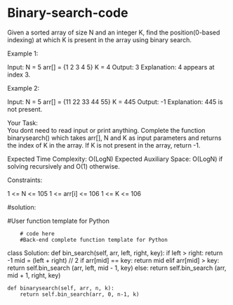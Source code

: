 # Binary-search-code
Given a sorted array of size N and an integer K, find the position(0-based indexing) at which K is present in the array using binary search.

Example 1:

Input:
N = 5
arr[] = {1 2 3 4 5} 
K = 4
Output: 3
Explanation: 4 appears at index 3.

Example 2:

Input:
N = 5
arr[] = {11 22 33 44 55} 
K = 445
Output: -1
Explanation: 445 is not present.

Your Task:  
You dont need to read input or print anything. Complete the function binarysearch() which takes arr[], N and K as input parameters and returns the index of K in the array. If K is not present in the array, return -1.


Expected Time Complexity: O(LogN)
Expected Auxiliary Space: O(LogN) if solving recursively and O(1) otherwise.


Constraints:

1 <= N <= 105
1 <= arr[i] <= 106
1 <= K <= 106



#solution:

#User function template for Python

		# code here
		#Back-end complete function template for Python

class Solution:	
	def bin_search(self, arr, left, right, key):
		if left > right:
			return -1
		mid = (left + right) // 2
		if arr[mid] == key:
			return mid
		elif arr[mid] > key:
			return self.bin_search (arr, left, mid - 1, key)
		else:
			return self.bin_search (arr, mid + 1, right, key)
	
	def binarysearch(self, arr, n, k):
		return self.bin_search(arr, 0, n-1, k)
